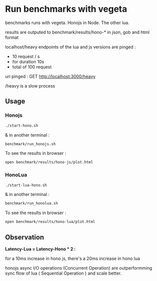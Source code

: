 # Run benchmarks with vegeta

benchmarks runs with vegeta. Honojs in Node. The other lua.

results are outputed to benchmark/results/hono-\* in json, gob and html format

localhost/heavy endpoints of the lua and js versions are pinged :

-   10 request / s
-   for duration 10s
-   total of 100 request

uri pinged : GET <http://localhost:3000/heavy>

/heavy is a slow process

## Usage

### Honojs

```bash
./start-hono.sh
```

& in another terminal :

```bash
benchmark/run_honojs.sh
```

To see the results in browser :

```bash
open benchmark/results/hono-js/plot.html
```

### HonoLua

```bash
./start-lua-hono.sh
```

& in another terminal :

```bash
benchmark/run_honolua.sh
```

To see the results in browser :

```bash
open benchmark/results/hono-lua/plot.html
```

## Observation

**Latency-Lua = Latency-Hono \* 2 :**

for a 10ms increase in hono js, there's a 20ms increase in hono lua

honojs async I/O operations (Concurrent Operation) are outperformming sync flow of lua ( Sequential Operation ) and scale better.
